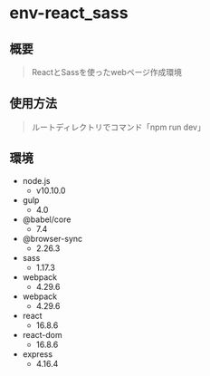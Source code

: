 # env-react_sass

## 概要
> ReactとSassを使ったwebページ作成環境
## 使用方法
> ルートディレクトリでコマンド「npm run dev」
## 環境
* node.js
  * v10.10.0
* gulp
  * 4.0
* @babel/core
  * 7.4
* @browser-sync
  * 2.26.3
* sass
  * 1.17.3
* webpack
  * 4.29.6
* webpack
  * 4.29.6
* react 
  * 16.8.6
* react-dom
  * 16.8.6
* express
  * 4.16.4